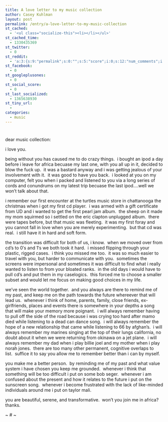 ```yaml
---
title: A love letter to my music collection
author: Casey Kuhlman
layout: post
permalink: /entry/a-love-letter-to-my-music-collection
st_cached:
  - '<ul class="socialize-this"><li></li></ul>'
st_cached_time:
  - 1330435369
st_twitter:
  - 0
st_reddit:
  - 'a:3:{s:9:"permalink";s:0:"";s:5:"score";i:0;s:12:"num_comments";i:0;}'
st_facebook:
  - 0
st_googleplusones:
  - 0
st_social_score:
  - 0
st_last_socialized:
  - 1365638930
st_tiny_url:
  - 
categories:
  - music
---
```

# 

dear music collection:

i love you.  

being without you has caused me to do crazy things.  i bought an ipod a day before i leave for africa becuase my last one, with you all up in it, decided to blow the fuck up.  it was a bastard anyway and i was getting jealous of your involvement with it.  it was good to have you back.  i looked at you on my computer, felt you when i packed and listened to you via a long series of cords and conundrums on my latest trip becuase the last ipod….well we won’t talk about that.  

i remember our first encounter at the turtles music store in chattanooga the christmas when i got my first cd player.  i was armed with a gift certificate from UD and i wanted to get the first pearl jam album.  the sheep on it made my mom squirmed so i settled on the eric clapton unplugged album.  there were tapes before, but that music was fleeting.  it was my first foray and you cannot fall in love when you are merely experimenting.  but that cd was real.  i still have it in hard and soft form.

the transition was difficult for both of us, i know.  when we moved over from cd’s to 0′s and 1′s we both took it hard.  i missed flipping through your plastic, rigged cases.  i think you missed me too.  it was so much easier to travel with you, but harder to communicate with you.  sometimes the screens were impersonal and sometimes it was difficult to find what i really wanted to listen to from your bloated ranks.  in the old days i would have to pull cd’s and put them in my caselogics.  this forced me to choose a smaller subset and would let me focus on making good choices in my life.

we’ve seen the world together.  and you always are there to remind me of my past, and keep me on the path towards the future whereever that will lead us.  whenever i think of home, parents, family, close friends, ex-girlfriends, places and events there is somewhere in your depths a song that will make your memory more poignant.  i will always remember having to pull off the side of the road because i was crying too hard after mamo died while listening to a dead can dance song.  i will always remember the hope of a new relationship that came while listening to 66 by afghan’s.  i will always remember my marines singing at the top of their lungs california, no doubt about it when we were returning from okinawa on a jet plane.  i will always remember my dad when i play billie joel and my mother when i play norah jones.  there are too many other permanent, cognitive overlaps to list.  suffice it to say you allow me to remember better than i can by myself.

you make me a better person.  by reminding me of my past and what value system i have chosen you keep me grounded.  whenever i think that something will be too difficult i put on some bob seger.  whenever i am confused about the present and how it relates to the future i put on the sunscreen song.  whenever i become frustrated with the lack of like-minded individuals around me i put on taylor mali.

you are beautiful, serene, and transformative.  won’t you join me in africa?  thanks.

~ # ~